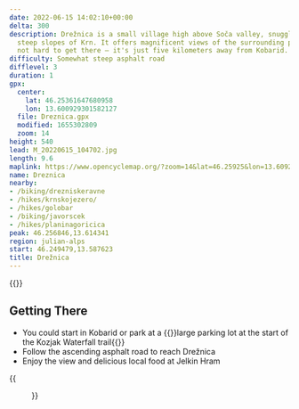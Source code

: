 ```yaml
---
date: 2022-06-15 14:02:10+00:00
delta: 300
description: Drežnica is a small village high above Soča valley, snuggled onto the
  steep slopes of Krn. It offers magnificent views of the surrounding peaks, and it's
  not hard to get there – it's just five kilometers away from Kobarid.
difficulty: Somewhat steep asphalt road
difflevel: 3
duration: 1
gpx:
  center:
    lat: 46.25361647680958
    lon: 13.600929301582127
  file: Dreznica.gpx
  modified: 1655302809
  zoom: 14
height: 540
lead: M_20220615_104702.jpg
length: 9.6
maplink: https://www.opencyclemap.org/?zoom=14&lat=46.25925&lon=13.6092&layers=B0000
name: Dreznica
nearby:
- /biking/drezniskeravne
- /hikes/krnskojezero/
- /hikes/golobar
- /biking/javorscek
- /hikes/planinagoricica
peak: 46.256846,13.614341
region: julian-alps
start: 46.249479,13.587623
title: Drežnica
---
```


{{<hike-details description="yes">}}

## Getting There

* You could start in Kobarid or park at a {{<start>}}large parking lot at the start of the Kozjak Waterfall trail{{</start>}}
* Follow the ascending asphalt road to reach Drežnica
* Enjoy the view and delicious local food at Jelkin Hram

{{<figure src="M_20220615_103834.jpg" caption="Krasji vrh and Drežniške Ravne">}}
